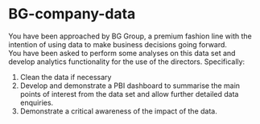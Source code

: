# BG-company-data
You have been approached by BG Group, a premium fashion line with the intention of using data to make business decisions going forward.  
You have been asked to perform some analyses on this data 
set and develop analytics functionality for the use of the 
directors. Specifically:
1. Clean the data if necessary
2. Develop and demonstrate a PBI dashboard to 
summarise the main points of interest from the data 
set and allow further detailed data enquiries.
3. Demonstrate a critical awareness of the impact of the 
data.
